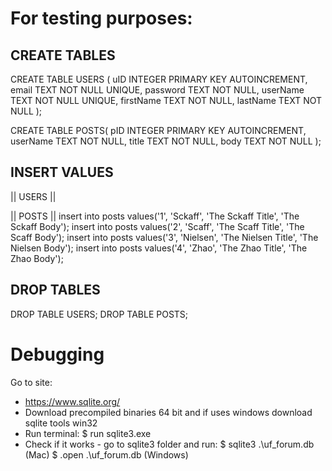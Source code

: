 # For testing purposes:
## CREATE TABLES
CREATE TABLE USERS (
   uID INTEGER PRIMARY KEY AUTOINCREMENT,
   email TEXT NOT NULL UNIQUE,
   password TEXT NOT NULL,
   userName  TEXT NOT NULL UNIQUE,
   firstName TEXT NOT NULL,
   lastName TEXT NOT NULL
);

CREATE TABLE POSTS(
   pID INTEGER PRIMARY KEY AUTOINCREMENT,
   userName TEXT NOT NULL,
   title TEXT NOT NULL,
   body TEXT NOT NULL
);


## INSERT VALUES
|| USERS ||


|| POSTS ||
insert into posts values('1', 'Sckaff', 'The Sckaff Title', 'The Sckaff Body');
insert into posts values('2', 'Scaff', 'The Scaff Title', 'The Scaff Body');
insert into posts values('3', 'Nielsen', 'The Nielsen Title', 'The Nielsen Body');
insert into posts values('4', 'Zhao', 'The Zhao Title', 'The Zhao Body');

## DROP TABLES
DROP TABLE USERS;
DROP TABLE POSTS;

# Debugging
Go to site:
- https://www.sqlite.org/
- Download precompiled binaries 64 bit and if uses windows download sqlite tools win32
- Run terminal: 
    $ run sqlite3.exe 
- Check if it works - go to sqlite3 folder and run:
    $ sqlite3 .\uf_forum.db (Mac)
    $ .open .\uf_forum.db (Windows)